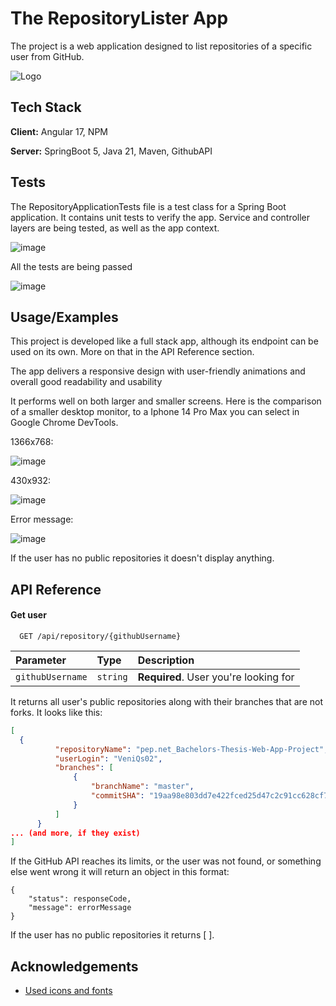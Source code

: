 
# The RepositoryLister App

The project is a web application designed to list repositories of a specific user from GitHub.


![Logo](https://github.com/user-attachments/assets/61f5b407-bf12-4362-9286-60314186be74)


## Tech Stack

**Client:** Angular 17, NPM

**Server:** SpringBoot 5, Java 21, Maven, GithubAPI

## Tests

The RepositoryApplicationTests file is a test class for a Spring Boot application. It contains unit tests to verify the app. Service and controller  layers are being tested, as well as the app context.

![image](https://github.com/user-attachments/assets/8e069afb-cfc4-41ac-9366-d284f2104e45)

All the tests are being passed

![image](https://github.com/user-attachments/assets/4d9837d4-3fdd-4bdf-82d2-ad3038115079)

## Usage/Examples

This project is developed like a full stack app, although its endpoint can be used on its own. More on that in the API Reference section.

The app delivers a responsive design with user-friendly animations and overall good readability and usability

It performs well on both larger and smaller screens. Here is the comparison of a smaller desktop monitor, to a Iphone 14 Pro Max you can select in Google Chrome DevTools.

1366x768:

![image](https://github.com/user-attachments/assets/aaf40a99-9991-4d4c-9df0-7c8593518ab4)

430x932:

![image](https://github.com/user-attachments/assets/20a9e13f-8a14-419e-a5f0-013749268671)

Error message:

![image](https://github.com/user-attachments/assets/e15c4c24-be4e-4763-8081-6c5927bd3d47)

If the user has no public repositories it doesn't display anything.

## API Reference

#### Get user

```
  GET /api/repository/{githubUsername}
```

| Parameter | Type     | Description                |
| :-------- | :------- | :------------------------- |
| `githubUsername` | `string` | **Required**. User you're looking for |

It returns all user's public repositories along with their branches that are not forks. It looks like this:

```json
[
  {
          "repositoryName": "pep.net_Bachelors-Thesis-Web-App-Project",
          "userLogin": "VeniQs02",
          "branches": [
              {
                  "branchName": "master",
                  "commitSHA": "19aa98e803dd7e422fced25d47c2c91cc628cf7c"
              }
          ]
      }
... (and more, if they exist)
]
```

If the GitHub API reaches its limits, or the user was not found, or something else went wrong it will return an object in this format:


```
{
    "status": responseCode,
    "message": errorMessage
}
```

If the user has no public repositories it returns [ ]. 

## Acknowledgements

 - [Used icons and fonts](https://fonts.google.com/)
